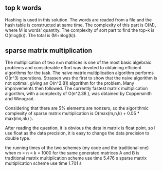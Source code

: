 ## top k words
Hashing is used in this solution. The words are readed from a file and the hash table is constructed at same time. The complexity of this part is O(M), where M is words' quantity. The complexity of sort part to find the top-k is O(nlog(k)). The total is (M+nlog(k)).

## sparse matrix multiplication
The multiplication of two n×n matrices is one of the most basic algebraic problems and considerable effort was devoted to obtaining efficient algorithms for the task. The naive matrix multiplication algorithm performs O(n^3) operations. Strassen was the first to show that the naive algorithm is not optimal, giving an O(n^2.81) algorithm for the problem. Many improvements then followed. The currently fastest matrix multiplication algorithm, with a complexity of O(n^2.38 ), was obtained by Coppersmith and Winograd.

Considering that there are 5% elements are nonzero, so the algorithmic complexity of sparse matrix multiplication is O(max(m,n,k) + 0.05 * max(m*n,n*k) ).

After reading the question, it is obvious the data in matrix is float point, so I use float as the data precision, it is easy to change the data precision to double type.


the running times of the two schemes (my code and the traditional one) when m = n = k = 1000 for the same generated matrices A and B is
traditional matrix multiplication scheme use time 5.476 s
sparse matrix multiplication scheme use time      1.701 s
